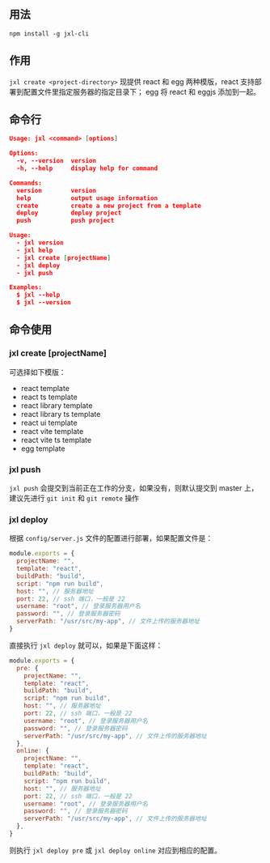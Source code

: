 ## 用法

```shell
npm install -g jxl-cli
```

## 作用

`jxl create <project-directory>` 现提供 react 和 egg 两种模版，react 支持部署到配置文件里指定服务器的指定目录下；
egg 将 react 和 eggjs 添加到一起。

## 命令行

```json
Usage: jxl <command> [options]

Options:
  -v, --version  version
  -h, --help     display help for command

Commands:
  version        version
  help           output usage information
  create         create a new project from a template
  deploy         deploy project
  push           push project

Usage:
  - jxl version
  - jxl help
  - jxl create [projectName]
  - jxl deploy
  - jxl push

Examples:
  $ jxl --help
  $ jxl --version
```

## 命令使用

### jxl create [projectName]

可选择如下模版：

- react template
- react ts template
- react library template
- react library ts template
- react ui template
- react vite template
- react vite ts template
- egg template

### jxl push

`jxl push` 会提交到当前正在工作的分支，如果没有，则默认提交到 master 上，建议先进行 `git init` 和 `git remote` 操作

### jxl deploy

根据 `config/server.js` 文件的配置进行部署，如果配置文件是：

```js
module.exports = {
  projectName: "",
  template: "react",
  buildPath: "build",
  script: "npm run build",
  host: "", // 服务器地址
  port: 22, // ssh 端口，一般是 22
  username: "root", // 登录服务器用户名
  password: "", // 登录服务器密码
  serverPath: "/usr/src/my-app", // 文件上传的服务器地址
}
```

直接执行 `jxl deploy` 就可以，如果是下面这样：

```js
module.exports = {
  pre: {
    projectName: "",
    template: "react",
    buildPath: "build",
    script: "npm run build",
    host: "", // 服务器地址
    port: 22, // ssh 端口，一般是 22
    username: "root", // 登录服务器用户名
    password: "", // 登录服务器密码
    serverPath: "/usr/src/my-app", // 文件上传的服务器地址
  },
  online: {
    projectName: "",
    template: "react",
    buildPath: "build",
    script: "npm run build",
    host: "", // 服务器地址
    port: 22, // ssh 端口，一般是 22
    username: "root", // 登录服务器用户名
    password: "", // 登录服务器密码
    serverPath: "/usr/src/my-app", // 文件上传的服务器地址
  },
}
```

则执行 `jxl deploy pre` 或 `jxl deploy online` 对应到相应的配置。
